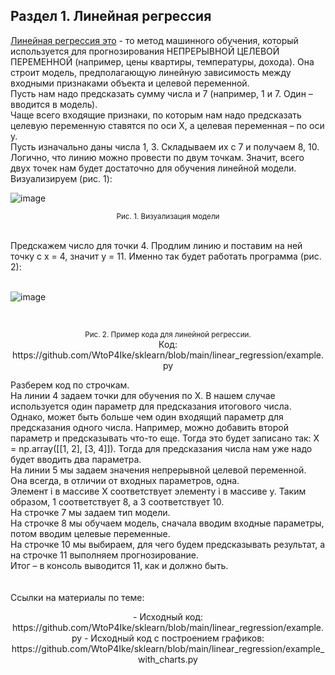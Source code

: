 <h2>Раздел 1. Линейная регрессия</h2>
<ins>Линейная регрессия это</ins> - то метод машинного обучения, который используется для прогнозирования НЕПРЕРЫВНОЙ ЦЕЛЕВОЙ ПЕРЕМЕННОЙ
(например, цены квартиры, температуры, дохода). Она строит модель, предполагающую линейную зависимость между входными признаками объекта и целевой переменной.<br>
Пусть нам надо предсказать сумму числа и 7 (например, 1 и 7. Один – вводится в модель).<br>
Чаще всего входящие признаки, по которым нам надо предсказать целевую переменную ставятся по оси X, а целевая переменная – по оси y.<br>
Пусть изначально даны числа 1, 3. Складываем их с 7 и получаем 8, 10. Логично, что линию можно провести по двум точкам. 
Значит, всего двух точек нам будет достаточно для обучения линейной модели. Визуализируем (рис. 1):<br>

![image](https://github.com/user-attachments/assets/b8c1d395-1fb8-42d1-ad86-c5d87dfe7a0e)
<br>
<p align="center"><sup>Рис. 1. Визуализация модели</sup></p>
<br>
Предскажем число для точки 4. Продлим линию и поставим на ней точку с x = 4, значит y = 11. Именно так будет работать программа (рис. 2):<br><br>
<p align="center">
  
  ![image](https://github.com/user-attachments/assets/679a7290-d3d6-48af-8c63-f3719fa3bb29)
  
</p>
<br>
<p align="center"><sup>Рис. 2. Пример кода для линейной регрессии.</sup><br>
<h7>Код: https://github.com/WtoP4Ike/sklearn/blob/main/linear_regression/example.py</h7></p>
Разберем код по строчкам. <br>
На линии 4 задаем точки для обучения по X. В нашем случае используется один параметр для предсказания итогового числа. Однако,
может быть больше чем один входящий параметр для предсказания одного числа. Например, можно добавить второй параметр и предсказывать что-то еще. Тогда это
будет записано так: X = np.array([[1, 2], [3, 4]]). Тогда для предсказания числа нам уже надо будет вводить два параметра.<br>
На линии 5 мы задаем значения непрерывной целевой переменной. Она всегда, в отличии от входных параметров, одна.<br>
Элемент i в массиве X соответствует элементу i в массиве y. Таким образом, 1 соответствует 8, а 3 соответствует 10.<br>
На строчке 7 мы задаем тип модели.<br>
На строчке 8 мы обучаем модель, сначала вводим входные параметры, потом вводим целевые переменные.<br>
На строчке 10 мы выбираем, для чего будем предсказывать результат, а на строчке 11 выполняем прогнозирование. <br>
Итог – в консоль выводится 11, как и должно быть.<br>
<br><br>
<h7>Ссылки на материалы по теме:</h7>
<p align="center">
- Исходный код: https://github.com/WtoP4Ike/sklearn/blob/main/linear_regression/example.py
- Исходный код с построением графиков: https://github.com/WtoP4Ike/sklearn/blob/main/linear_regression/example_with_charts.py
</p>
